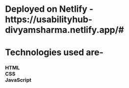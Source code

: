 <h1>Deployed on Netlify - https://usabilityhub-divyamsharma.netlify.app/# </h1>
<h1>Technologies used are-</h1>
<h3>HTML<br>
CSS<br>
JavaScript</h3>
